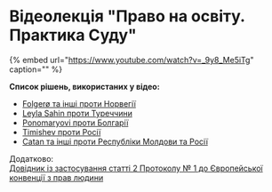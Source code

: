 # Відеолекція "Право на освіту. Практика Суду"

{% embed url="https://www.youtube.com/watch?v=_9y8_Me5iTg" caption="" %}

**Список рішень, використаних у відео:**

* [Folgerø та інші проти Норвегії](https://hudoc.echr.coe.int/eng#%7B%22fulltext%22:[%22Campbell%20%D1%96%20Cosans%22],%22documentcollectionid2%22:[%22GRANDCHAMBER%22,%22CHAMBER%22],%22itemid%22:[%22001-117764%22]%7D)
* [Leyla Sahin проти Туреччини](https://drive.google.com/open?id=0B87xxsNkY8uSX01za1pnSFNxbGJhdUo1ZG9iandGZncyaklF) 
* [Ponomaryovi проти Болгарії](https://hudoc.echr.coe.int/eng#%7B%22fulltext%22:[%22%5C%22CASE%20OF%20PONOMARYOVI%20v.%20BULGARIA%20-%20[Ukrainian%20Translation]%20summary%20by%20the%20COE%20Human%20Rights%20Trust%20Fund%5C%22%22],%22documentcollectionid2%22:[%22GRANDCHAMBER%22,%22CHAMBER%22],%22itemid%22:[%22001-118057%22]%7D)  
* [Timishev проти Росії ](https://hudoc.echr.coe.int/eng#%7B%22fulltext%22:[%22Timishev%22],%22documentcollectionid2%22:[%22GRANDCHAMBER%22,%22CHAMBER%22]%7D)
* [Catan та інші проти Республіки Молдови та Росії](https://hudoc.echr.coe.int/eng#%7B%22fulltext%22:[%228252/05%22],%22itemid%22:[%22001-126861%22]%7D)

  
Додатково:  
[Довідник із застосування статті 2 Протоколу № 1 до Європейської конвенції з прав людини](https://www.echr.coe.int/Documents/Guide_Art_2_Protocol_1_UKR.pdf)

